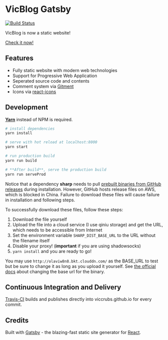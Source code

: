# VicBlog Gatsby

[![Build Status](https://travis-ci.org/viccrubs/VicBlog-Gatsby.svg?branch=master)](https://travis-ci.org/viccrubs/VicBlog-Gatsby)

VicBlog is now a static website!

[Check it now!](https://viccrubs.tk)

## Features

- Fully static website with modern web technologies
- Support for Progressive Web Application
- Seperated source code and contents
- Comment system via [Gitment](https://imsun.net/posts/gitment-introduction/)
- Icons via [react-icons](https://github.com/react-icons/react-icons)

## Development

**[Yarn](https://yarnpkg.com/zh-Hans/)** instead of NPM is required.

``` bash
# install dependencies
yarn install

# serve with hot reload at localhost:8000
yarn start

# run production build
yarn run build

# **After build**, serve the production build
yarn run serveProd
```

Notice that a dependency **sharp** needs to pull [prebuilt binaries from GitHub releases](https://github.com/lovell/sharp-libvips/releases) during installation. However, GitHub hosts release files on AWS, which is blocked in China. Failure to download these files will cause failure in installation and following steps.

To successfully download these files, follow these steps:
1. Download the file yourself
2. Upload the file into a cloud service (I use qiniu storage) and get the URL, which needs to be accessible from Internet
3. Set the environment variable `SHARP_DIST_BASE_URL` to the URL without the filename itself
4. Disable your proxy! (**important** if you are using shadowsocks)
5. `yarn install` and you are ready to go!

You may use `http://olaviw8n8.bkt.clouddn.com/` as the BASE_URL to test but be sure to change it as long as you upload it yourself.
See [the official docs](http://sharp.pixelplumbing.com/en/stable/install/#pre-compiled-libvips-binaries) about changing the base url for the binary.

## Continuous Integration and Delivery

[Travis-CI](https://travis-ci.org) builds and publishes directly into viccrubs.github.io for every commit.

## Credits

Built with [Gatsby](https://www.gatsbyjs.org/) - the blazing-fast static site generator for [React](https://facebook.github.io/react/).
